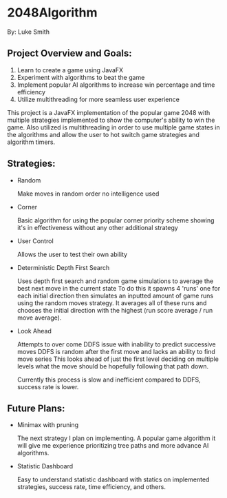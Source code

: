 # 2048Algorithm
By: Luke Smith

## Project Overview and Goals:

1. Learn to create a game using JavaFX
2. Experiment with algorithms to beat the game
3. Implement popular AI algorithms to increase win percentage and time efficiency
4. Utilize multithreading for more seamless user experience

This project is a JavaFX implementation of the popular game 2048 with multiple strategies implemented to show
the computer's ability to win the game. Also utilized is multithreading in order to use multiple game states
in the algorithms and allow the user to hot switch game strategies and algorithm timers.

## Strategies:

- Random

    Make moves in random order no intelligence used

- Corner

    Basic algorithm for using the popular corner priority scheme showing it's
    in effectiveness without any other additional strategy

- User Control

    Allows the user to test their own ability

- Deterministic Depth First Search

    Uses depth first search and random game simulations to average the best next move in the current state
    To do this it spawns 4 'runs' one for each initial direction then simulates an inputted amount of game
    runs using the random moves strategy. It averages all of these runs and chooses the initial direction with
    the highest (run score average / run move average).

- Look Ahead

    Attempts to over come DDFS issue with inability to predict successive moves
    DDFS is random after the first move and lacks an ability to find move series
    This looks ahead of just the first level deciding on multiple levels
    what the move should be hopefully following that path down.

    Currently this process is slow and inefficient compared to DDFS, success rate is lower.

## Future Plans:

- Minimax with pruning

    The next strategy I plan on implementing. A popular game algorithm it will give me experience prioritizing
    tree paths and more advance AI algorithms.

- Statistic Dashboard

    Easy to understand statistic dashboard with statics on implemented strategies, success rate, time efficiency,
    and others.
